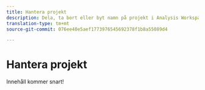 ```yaml
---
title: Hantera projekt
description: Dela, ta bort eller byt namn på projekt i Analysis Workspace.
translation-type: tm+mt
source-git-commit: 076ee40e5aef1773976545692378f1b8a55089d4

---
```



# Hantera projekt

Innehåll kommer snart!

